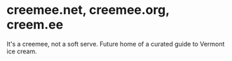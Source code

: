 # creemee.net, creemee.org, creem.ee
It's a creemee, not a soft serve. Future home of a curated guide to Vermont ice cream.
